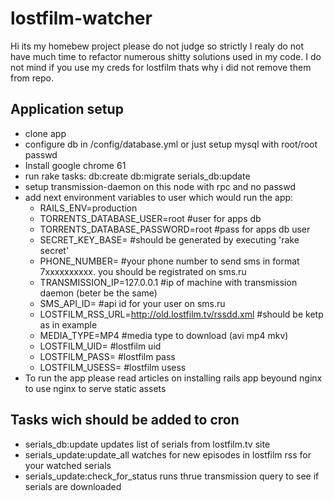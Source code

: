 # lostfilm-watcher
Hi its my homebew project please do not judge so strictly I realy do not have much time to refactor numerous shitty solutions used in my code. I do not mind if you use my creds for lostfilm thats why i did not remove them from repo.

## Application setup

* clone app
* configure db in /config/database.yml or just setup mysql with root/root passwd
* Install google chrome 61
* run rake tasks: db:create db:migrate serials_db:update
* setup transmission-daemon on this node with rpc and no passwd
* add next environment variables to user which would run the app:
    * RAILS_ENV=production
    * TORRENTS_DATABASE_USER=root #user for apps db
    * TORRENTS_DATABASE_PASSWORD=root #pass for apps db user
    * SECRET_KEY_BASE= #should be generated by executing 'rake secret'
    * PHONE_NUMBER= #your phone number to send sms in format 7xxxxxxxxxx. you should be registrated on sms.ru 
    * TRANSMISSION_IP=127.0.0.1 #ip of machine with transmission daemon (beter be the same)
    * SMS_API_ID= #api id for your user on sms.ru
    * LOSTFILM_RSS_URL=http://old.lostfilm.tv/rssdd.xml #should be ketp as in example
    * MEDIA_TYPE=MP4 #media type to download (avi mp4 mkv)
    * LOSTFILM_UID= #lostfilm uid
    * LOSTFILM_PASS= #lostfilm pass
    * LOSTFILM_USESS= #lostfilm usess
 * To run the app please read articles on installing rails app beyound nginx to use nginx to serve static assets
   

## Tasks wich should be added to cron
* serials_db:update updates list of serials from lostfilm.tv site
* serials_update:update_all watches for new episodes in lostfilm rss for your watched serials
* serials_update:check_for_status runs thrue transmission query to see if serials are downloaded

